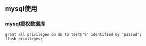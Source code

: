 ## mysql使用

### mysql授权数据库

	grant all privileges on db to test@'%' identified by 'passwd';
	flush privileges;
